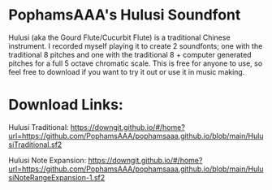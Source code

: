 # PophamsAAA's Hulusi Soundfont
Hulusi (aka the Gourd Flute/Cucurbit Flute) is a traditional Chinese instrument. I recorded myself playing it to create 2 soundfonts; one with the traditional 8 pitches and one with the traditional 8 + computer generated pitches for a full 5 octave chromatic scale. This is free for anyone to use, so feel free to download if you want to try it out or use it in music making.

# Download Links:
Hulusi Traditional:
https://downgit.github.io/#/home?url=https://github.com/PophamsAAA/pophamsaaa.github.io/blob/main/HulusiTraditional.sf2

Hulusi Note Expansion:
https://downgit.github.io/#/home?url=https://github.com/PophamsAAA/pophamsaaa.github.io/blob/main/HulusiNoteRangeExpansion-1.sf2
